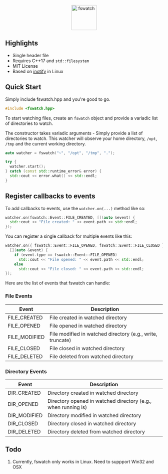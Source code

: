 <p align="center">
  <img height="80" src="https://i.imgur.com/YGfomu0.png" alt="fswatch"/>
</p>

## Highlights

* Single header file
* Requires C++17 and `std::filesystem`
* MIT License
* Based on [inotify](http://man7.org/linux/man-pages/man7/inotify.7.html) in Linux

## Quick Start

Simply include fswatch.hpp and you're good to go. 

```cpp
#include <fswatch.hpp>
```
To start watching files, create an `fswatch` object and provide a variadic list of directories to watch. 

The constructor takes variadic arguments - Simply provide a list of directories to watch. This watcher will observe your home directory, `/opt`, `/tmp` and the current working directory. 

```cpp
auto watcher = fswatch("~", "/opt", "/tmp", ".");

try {
  watcher.start();
} catch (const std::runtime_error& error) {
  std::cout << error.what() << std::endl;
}
```

## Register callbacks to events

To add callbacks to events, use the `watcher.on(...)` method like so:

```cpp
watcher.on(fswatch::Event::FILE_CREATED, [](auto &event) {
  std::cout << "File created: " << event.path << std::endl;
});
```

You can register a single callback for multiple events like this:

```cpp
watcher.on({ fswatch::Event::FILE_OPENED, fswatch::Event::FILE_CLOSED },
  [](auto &event) {
    if (event.type == fswatch::Event::FILE_OPENED)
      std::cout << "File opened: " << event.path << std::endl;
    else
      std::cout << "File closed: " << event.path << std::endl;
});
```

Here are the list of events that fswatch can handle:

### File Events

| Event              | Description                                                   |
|--------------------|---------------------------------------------------------------|
| FILE_CREATED       | File created in watched directory                             |
| FILE_OPENED        | File opened in watched directory                              |
| FILE_MODIFIED      | File modified in watched directory (e.g., write, truncate)    |
| FILE_CLOSED        | File closed in watched directory                              |
| FILE_DELETED       | File deleted from watched directory                           |

### Directory Events

| Event              | Description                                                   |
|--------------------|---------------------------------------------------------------|
| DIR_CREATED        | Directory created in watched directory                        |
| DIR_OPENED         | Directory opened in watched directory (e.g., when running ls) |
| DIR_MODIFIED       | Directory modified in watched directory                       |
| DIR_CLOSED         | Directory closed in watched directory                         |
| DIR_DELETED        | Directory deleted from watched directory                      |

## Todo

1. Currently, fswatch only works in Linux. Need to suppport Win32 and OSX

